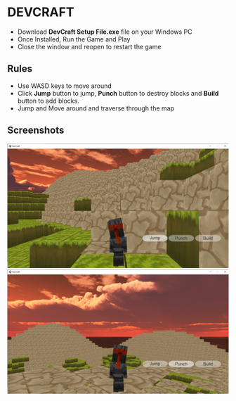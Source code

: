 # DEVCRAFT

 - Download **DevCraft Setup File.exe** file on your Windows PC
 - Once Installed, Run the Game and Play
 - Close the window and reopen to restart the game

## Rules
- Use WASD keys to move around
- Click **Jump** button to jump, **Punch** button to destroy blocks and **Build** button to add blocks.
- Jump and Move around and traverse through the map

## Screenshots
 ![1](https://github.com/Roopesh16/UnityGames/blob/main/DevCraft/Pics/Opening.png)
 ![2](https://github.com/Roopesh16/UnityGames/blob/main/DevCraft/Pics/Top.png)
